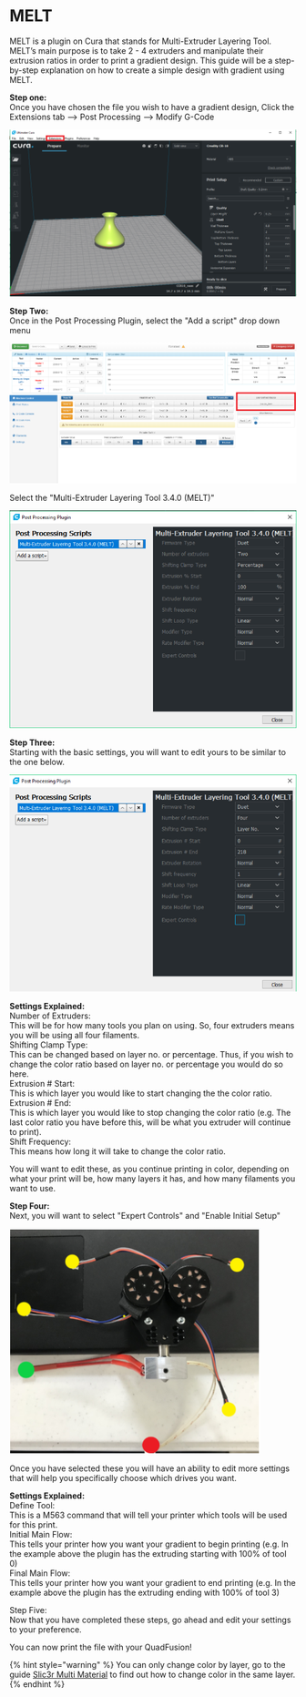 # MELT

MELT is a plugin on Cura that stands for Multi-Extruder Layering Tool. MELT’s main purpose is to take 2 - 4 extruders and manipulate their extrusion ratios in order to print a gradient design. This guide will be a step-by-step explanation on how to create a simple design with gradient using MELT. 

**Step one:**  
Once you have chosen the file you wish to have a gradient design, Click the Extensions tab --&gt; Post Processing --&gt; Modify G-Code

![](../.gitbook/assets/image%20%2888%29.png)

**Step Two:**  
Once in the Post Processing Plugin, select the "Add a script" drop down menu

![](../.gitbook/assets/image%20%2814%29.png)

Select the "Multi-Extruder Layering Tool 3.4.0 \(MELT\)"

![](../.gitbook/assets/image%20%2862%29.png)

**Step Three:**  
Starting with the basic settings, you will want to edit yours to be similar to the one below. 

![](../.gitbook/assets/image%20%2847%29.png)

**Settings Explained:**  
Number of Extruders:   
This will be for how many tools you plan on using. So, four extruders means you will be using all four filaments.  
Shifting Clamp Type:   
This can be changed based on layer no. or percentage. Thus, if you wish to change the color ratio based on layer no. or percentage you would do so here.  
Extrusion \# Start:   
This is which layer you would like to start changing the the color ratio.  
Extrusion \# End:   
This is which layer you would like to stop changing the color ratio \(e.g. The last color ratio you have before this, will be what you extruder will continue to print\).  
Shift Frequency:  
This means how long it will take to change the color ratio. 

You will want to edit these, as you continue printing in color, depending on what your print will be, how many layers it has, and how many filaments you want to use.

**Step Four:**  
Next, you will want to select "Expert Controls" and "Enable Initial Setup"

![](../.gitbook/assets/image%20%283%29.png)

Once you have selected these you will have an ability to edit more settings that will help you specifically choose which drives you want.

**Settings Explained:**  
Define Tool:  
This is a M563 command that will tell your printer which tools will be used for this print.  
Initial Main Flow:  
This tells your printer how you want your gradient to begin printing \(e.g. In the example above the plugin has the extruding starting with 100% of tool 0\)  
Final Main Flow:  
This tells your printer how you want your gradient to end printing \(e.g. In the example above the plugin has the extruding ending with 100% of tool 3\)

Step Five:  
Now that you have completed these steps, go ahead and edit your settings to your preference.   
  
You can now print the file with your QuadFusion!

{% hint style="warning" %}
You can only change color by layer, go to the guide [Slic3r Multi Material](slic3r-multi-material.md) to find out how to change color in the same layer.
{% endhint %}

